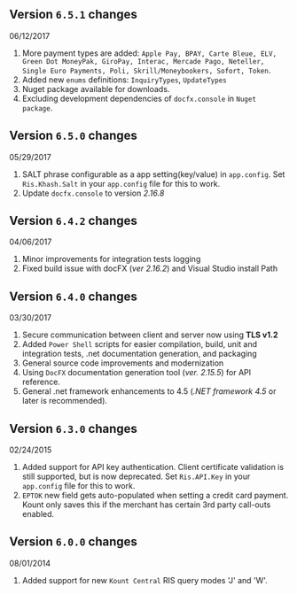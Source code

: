 Version `6.5.1` changes
-------------------------
 06/12/2017

1. More payment types are added: `Apple Pay, BPAY, Carte Bleue, ELV, Green Dot MoneyPak, GiroPay, Interac, Mercade Pago, Neteller, Single Euro Payments, Poli, Skrill/Moneybookers, Sofort, Token`. 
2. Added new `enums` definitions: `InquiryTypes`, `UpdateTypes`
3. Nuget package available for downloads.
4. Excluding development dependencies of `docfx.console` in `Nuget package`.

Version `6.5.0` changes 
-------------------------
05/29/2017

1. SALT phrase configurable as a app setting(key/value) in `app.config`.
    Set `Ris.Khash.Salt` in your `app.config` file for this to work.
2. Update `docfx.console` to version *2.16.8*

Version `6.4.2` changes
---------------------------
 04/06/2017

1. Minor improvements for integration tests logging
2. Fixed build issue with docFX (*ver 2.16.2*) and Visual Studio install Path   

Version `6.4.0` changes
---------------------------
03/30/2017

1. Secure communication between client and server now using **TLS v1.2**
2. Added `Power Shell` scripts for easier compilation, build, unit and integration tests, .net documentation generation, and packaging
3. General source code improvements and modernization
4. Using `DocFX` documentation generation tool (*ver. 2.15.5*) for API reference. 
5. General .net framework enhancements to 4.5 (*.NET framework 4.5* or later is recommended).

Version `6.3.0` changes
--------------------------
02/24/2015

1. Added support for API key authentication. Client certificate validation is still supported,
    but is now deprecated. Set `Ris.API.Key` in your `app.config` file for this to work.
2. `EPTOK` new field gets auto-populated when setting a credit card payment. Kount only saves this
    if the merchant has certain 3rd party call-outs enabled.

Version `6.0.0` changes
--------------------------
08/01/2014

1. Added support for new `Kount Central` RIS query modes 'J' and 'W'.